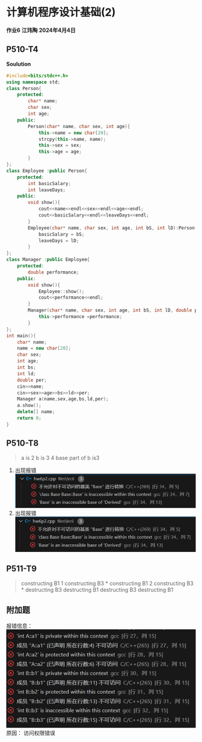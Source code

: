 # 计算机程序设计基础(2)
**作业6**
**江玮陶**
**2024年4月4日**
## P510-T4
**Soulution**
```C++
#include<bits/stdc++.h>
using namespace std;
class Person{
    protected:
        char* name;
        char sex;
        int age;
    public:
        Person(char* name, char sex, int age){
            this->name = new char[20];
            strcpy(this->name, name);
            this->sex = sex;
            this->age = age;
        }
};
class Employee :public Person{
    protected:
        int basicSalary;
        int leaveDays;
    public:
        void show(){
            cout<<name<<endl<<sex<<endl<<age<<endl;
            cout<<basicSalary<<endl<<leaveDays<<endl;
        }
        Employee(char* name, char sex, int age, int bS, int lD):Person(name, sex, age){
            basicSalary = bS;
            leaveDays = lD;
        }
};
class Manager :public Employee{
    protected:
        double performance;
    public:
        void show(){
            Employee::show();
            cout<<performance<<endl;
        }
        Manager(char* name, char sex, int age, int bS, int lD, double performance ):Employee(name,sex,age,bS,lD){
            this->performance =performance;
        }
};
int main(){
    char* name;
    name = new char[20];
    char sex;
    int age;
    int bs;
    int ld;
    double per;
    cin>>name;
    cin>>sex>>age>>bs>>ld>>per;
    Manager a(name,sex,age,bs,ld,per);
    a.show();
    delete[] name;
    return 0;
}
```

## P510-T8
>a is 2
b is 3 4
base part of b is3

1. 出现报错
![Alt text](image.png)
2. 出现报错
![Alt text](image-1.png)
## P511-T9

>constructing B1 1
constructing B3 *
constructing B1 2
constructing B3 *
destructing B3
destructing B1
destructing B3
destructing B1

## 附加题
报错信息：
![Alt text](image-2.png)
原因： 访问权限错误